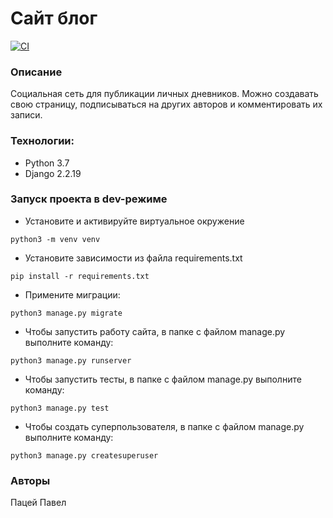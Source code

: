 # Сайт блог

[![CI](https://github.com/PavelPatsey/blog_website/actions/workflows/python-app.yml/badge.svg?branch=master)](https://github.com/PavelPatsey/blog_website/actions/workflows/python-app.yml)

### Описание
Социальная сеть для публикации личных дневников. Можно создавать свою страницу, подписываться на других авторов и комментировать их записи.
### Технологии:
- Python 3.7
- Django 2.2.19
### Запуск проекта в dev-режиме
- Установите и активируйте виртуальное окружение
```
python3 -m venv venv
```
- Установите зависимости из файла requirements.txt
```
pip install -r requirements.txt
``` 
- Примените миграции:
```
python3 manage.py migrate
```
- Чтобы запустить работу сайта, в папке с файлом manage.py выполните команду:
```
python3 manage.py runserver
```
- Чтобы запустить тесты, в папке с файлом manage.py выполните команду:
```
python3 manage.py test
```
- Чтобы создать суперпользователя, в папке с файлом manage.py выполните команду:
```
python3 manage.py createsuperuser
```

### Авторы
Пацей Павел

